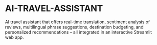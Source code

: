 # AI-TRAVEL-ASSISTANT
 AI travel assistant that offers real-time translation, sentiment analysis of reviews, multilingual phrase suggestions, destination budgeting, and personalized recommendations – all integrated in an interactive Streamlit web app.
